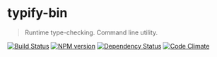 # typify-bin

> Runtime type-checking. Command line utility.

[![Build Status](https://secure.travis-ci.org/phadej/typify-bin.svg?branch=master)](http://travis-ci.org/phadej/typify-bin)
[![NPM version](https://badge.fury.io/js/typify-bin.svg)](http://badge.fury.io/js/typify-bin)
[![Dependency Status](https://gemnasium.com/phadej/typify-bin.svg)](https://gemnasium.com/phadej/typify-bin)
[![Code Climate](https://img.shields.io/codeclimate/github/phadej/typify-bin.svg)](https://codeclimate.com/github/phadej/typify-bin)
